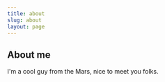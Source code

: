 ```yaml
---
title: about
slug: about
layout: page
---
```




## About me

I'm a cool guy from the Mars, nice to meet you folks.
